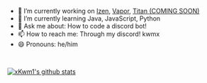 
- 🔭 I’m currently working on [Izen](https://github.com/xkwm1/Izen), [Vapor](https://github.com/xkwm1/Vapor), [Titan (COMING SOON)]()
- 🌱 I’m currently learning Java, JavaScript, Python
- 💬 Ask me about: How to code a discord bot!
- 📫 How to reach me: Through my discord! kwmx
- 😄 Pronouns: he/him
<br>

[![xKwm1's github stats](https://github-readme-stats.vercel.app/api?username=appliers)](https://github.com/anuraghazra/github-readme-stats)
